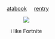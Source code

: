 
<div align="center"> 
  
  ‎      ‎  ‎   ‎‎ [atabook](https://gojo.atabook.org/)  ‎ ‎‎‎ ‎‎ ‎‎ ‎[rentry](https://rentry.co/stayhere)  ‎ ‎  
 </div>

<p align="center"> <img src="https://imgur.com/WY6IMKJ.png" > </p> 
<p align="center">
i like Fortnite
</div>
